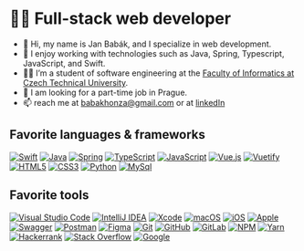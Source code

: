 # 👨‍💻 Full-stack web developer

-   👋 Hi, my name is Jan Babák, and I specialize in web development.
-   🥰 I enjoy working with technologies such as Java, Spring, Typescript, JavaScript, and Swift.
-   👨‍🎓 I’m a student of software engineering at the [Faculty of Informatics at Czech Technical University](https://fit.cvut.cz).
-   👀 I am looking for a part-time job in Prague.
-   📫 reach me at [babakhonza@gmail.com](mailto:babakhonza@gmail.com) or at [linkedIn](https://www.linkedin.com/feed/?trk=homepage-basic_sign-in-submit)

## Favorite languages & frameworks

 [![Swift](https://img.shields.io/badge/swift-F54A2A?style=flat&logo=swift&logoColor=white)](https://developer.apple.com/swift/)
 [![Java](https://img.shields.io/badge/java-%23ED8B00.svg?style=flat&logo=java&logoColor=white&color=f1931c)](https://www.java.com/en/)
 [![Spring](https://img.shields.io/badge/spring-%236DB33F.svg?style=flat&logo=spring&logoColor=white)](https://spring.io)
 [![TypeScript](https://img.shields.io/badge/typescript-%23007ACC.svg?style=flat&logo=typescript&logoColor=white)](https://www.typescriptlang.org)
 [![JavaScript](https://img.shields.io/badge/javascript-%23323330.svg?style=flat&logo=javascript&logoColor=white&color=efd81e)](https://262.ecma-international.org/5.1/)
 [![Vue.js](https://img.shields.io/badge/vuejs-%2335495e.svg?style=flat&logo=vuedotjs&logoColor=white&color=3eb27f)](https://vuejs.org)
 [![Vuetify](https://img.shields.io/badge/Vuetify-1867C0?style=flat&logo=vuetify&logoColor=white&color=1597f6)](https://vuetifyjs.com/en/)
 [![HTML5](https://img.shields.io/badge/html5-%23E34F26.svg?style=flat&logo=html5&logoColor=white)](https://html.spec.whatwg.org/multipage/)
 [![CSS3](https://img.shields.io/badge/css3-%231572B6.svg?style=flat&logo=css3&logoColor=white&color=264bdc)](https://www.w3.org/Style/CSS/Overview.en.html)
 [![Python](https://img.shields.io/badge/python-3670A0?style=flat&logo=python&logoColor=white&color=f7d857)](https://www.python.org)
 [![MySql](https://img.shields.io/badge/MySQL-00000F?style=flat&logo=mysql&logoColor=white&color=3d6e93)](https://www.mysql.com)

## Favorite tools

[![Visual Studio Code](https://img.shields.io/badge/Visual%20Studio%20Code-0078d7.svg?style=flat&logo=visual-studio-code&logoColor=white&color=3fa7ec)](https://code.visualstudio.com)
[![IntelliJ IDEA](https://img.shields.io/badge/IntelliJIDEA-000000.svg?style=flat&logo=intellij-idea&logoColor=white&color=fd2857)](https://code.visualstudio.com)
[![Xcode](https://img.shields.io/badge/Xcode-007ACC?style=flat&logo=Xcode&logoColor=white&color=1893e7)](https://developer.apple.com/xcode/)
[![macOS](https://img.shields.io/badge/mac%20os-000000?style=flat&logo=macos&logoColor=F0F0F0)](https://www.apple.com/cz/macos)
[![iOS](https://img.shields.io/badge/iOS-000000?style=flat&logo=ios&logoColor=white)](https://www.apple.com/cz/ios)
[![Apple](https://img.shields.io/badge/Apple-%23000000.svg?style=flat&logo=apple&logoColor=white)](https://www.apple.com)
[![Swagger](https://img.shields.io/badge/-Swagger-%23Clojure?style=flat&logo=swagger&logoColor=white)](https://swagger.io)
[![Postman](https://img.shields.io/badge/Postman-FF6C37?style=flat&logo=postman&logoColor=white)](https://www.postman.com)
[![Figma](https://img.shields.io/badge/figma-%23F24E1E.svg?style=flat&logo=figma&logoColor=white&color=5551ff)](https://www.figma.com)
[![Git](https://img.shields.io/badge/git-%23F05033.svg?style=flat&logo=git&logoColor=white)](https://git-scm.com)
[![GitHub](https://img.shields.io/badge/github-%23121011.svg?style=flat&logo=github&logoColor=white)](https://github.com)
[![GitLab](https://img.shields.io/badge/gitlab-%23181717.svg?style=flat&logo=gitlab&logoColor=white&color=fc6d26)](https://about.gitlab.com)
[![NPM](https://img.shields.io/badge/NPM-%23CB3837.svg?style=flat&logo=npm&logoColor=white)](https://www.npmjs.com)
[![Yarn](https://img.shields.io/badge/yarn-%232C8EBB.svg?style=flat&logo=yarn&logoColor=white)](https://yarnpkg.com)
[![Hackerrank](https://img.shields.io/badge/-Hackerrank-2EC866?style=flat&logo=HackerRank&logoColor=white)](https://www.hackerrank.com/babakhonza)
[![Stack Overflow](https://img.shields.io/badge/-Stackoverflow-FE7A16?style=flat&logo=stack-overflow&logoColor=white)](https://stackoverflow.com)
[![Google](https://img.shields.io/badge/google-4285F4?style=flat&logo=google&logoColor=white&color=4285f4)](https://www.google.com/)
